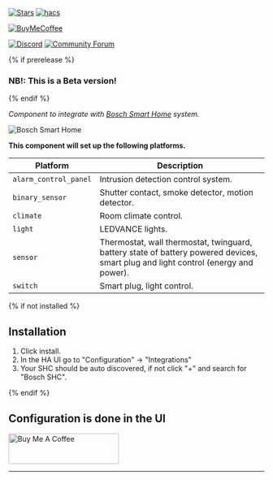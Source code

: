 [![Stars][stars-shield]][bosch_shc]
[![hacs][hacsbadge]][hacs]

[![BuyMeCoffee][buymecoffeebadge]][buymecoffee]

[![Discord][discord-shield]][discord]
[![Community Forum][forum-shield]][forum]

{% if prerelease %}
### NB!: This is a Beta version!

{% endif %}

_Component to integrate with [Bosch Smart Home][bosch_smart_home] system._

![Bosch Smart Home][bosch_smart_home_icon]

**This component will set up the following platforms.**

Platform        | Description
----------------|------------------------------------
`alarm_control_panel` | Intrusion detection control system.
`binary_sensor` | Shutter contact, smoke detector, motion detector.
`climate` | Room climate control.
`light` | LEDVANCE lights.
`sensor`        | Thermostat, wall thermostat, twinguard, battery state of battery powered devices, smart plug and light control (energy and power).
`switch`        | Smart plug, light control.

{% if not installed %}
## Installation

1. Click install.
2. In the HA UI go to "Configuration" -> "Integrations"
3. Your SHC should be auto discovered, if not click "+" and search for "Bosch SHC".

{% endif %}


## Configuration is done in the UI

<!---->

<a href="https://www.buymeacoffee.com/tschamm" target="_blank"><img src="https://cdn.buymeacoffee.com/buttons/v2/default-yellow.png" alt="Buy Me A Coffee" style="height: 60px !important;width: 217px !important;" ></a>

***

[bosch_smart_home]: https://github.com/BoschSmartHome/bosch-shc-api-docs
[bosch_smart_home_icon]: https://www.home-connect-plus.com/dist/static/partners/bosch_smart_home/Bosch_Smart_Home_290px_@2x.png
[bosch_shc]: https://github.com/tschamm/boschshc-hass
[stars-shield]: https://img.shields.io/github/stars/tschamm/boschshc-hass
[buymecoffee]: https://www.buymeacoffee.com/tschamm
[buymecoffeebadge]: https://img.shields.io/badge/buy%20me%20a%20double%20espresso-donate-yellow.svg
[hacs]: https://github.com/custom-components/hacs
[hacsbadge]: https://img.shields.io/badge/HACS-Default-orange.svg
[discord]: https://discord.gg/Qa5fW2R
[discord-shield]: https://img.shields.io/discord/330944238910963714.svg
[forum-shield]: https://img.shields.io/badge/community-forum-brightgreen.svg
[forum]: https://community.home-assistant.io/
[license]: https://github.com/tschamm/boschshc-hass/blob/main/LICENSE
[maintenance-shield]: https://img.shields.io/badge/maintainer-Thomas%20Schamm%20%40%C2%A0tschamm-blue
[user_profile]: https://github.com/tschamm